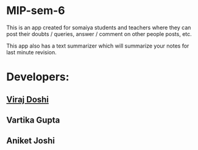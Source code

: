 # MIP-sem-6
This is an app created for somaiya students and teachers where they can post their doubts / queries, answer / comment on other people posts, etc.

This app also has a text summarizer which will summarize your notes for last minute revision.

# Developers:
## [Viraj Doshi](https://www.github.com/virajdoshi11)
## Vartika Gupta
## Aniket Joshi
